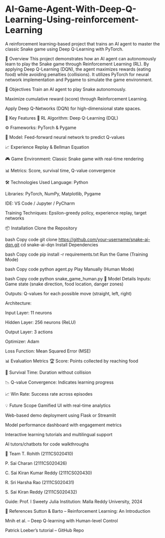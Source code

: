 # AI-Game-Agent-With-Deep-Q-Learning-Using-reinforcement-Learning
A reinforcement learning-based project that trains an AI agent to master the classic Snake game using Deep Q-Learning with PyTorch.

🧠 Overview
This project demonstrates how an AI agent can autonomously learn to play the Snake game through Reinforcement Learning (RL). By applying Deep Q-Learning (DQN), the agent maximizes rewards (eating food) while avoiding penalties (collisions). It utilizes PyTorch for neural network implementation and Pygame to simulate the game environment.

🎯 Objectives
Train an AI agent to play Snake autonomously.

Maximize cumulative reward (score) through Reinforcement Learning.

Apply Deep Q-Networks (DQN) for high-dimensional state spaces.

🔑 Key Features
🧠 RL Algorithm: Deep Q-Learning (DQL)

⚙️ Frameworks: PyTorch & Pygame

🧠 Model: Feed-forward neural network to predict Q-values

📈 Experience Replay & Bellman Equation

🎮 Game Environment: Classic Snake game with real-time rendering

📊 Metrics: Score, survival time, Q-value convergence

🛠️ Technologies Used
Language: Python

Libraries: PyTorch, NumPy, Matplotlib, Pygame

IDE: VS Code / Jupyter / PyCharm

Training Techniques: Epsilon-greedy policy, experience replay, target networks

📦 Installation
Clone the Repository

bash
Copy code
git clone https://github.com/your-username/snake-ai-dqn.git
cd snake-ai-dqn
Install Dependencies

bash
Copy code
pip install -r requirements.txt
Run the Game (Training Mode)

bash
Copy code
python agent.py
Play Manually (Human Mode)

bash
Copy code
python snake_game_human.py
🧪 Model Details
Inputs: Game state (snake direction, food location, danger zones)

Outputs: Q-values for each possible move (straight, left, right)

Architecture:

Input Layer: 11 neurons

Hidden Layer: 256 neurons (ReLU)

Output Layer: 3 actions

Optimizer: Adam

Loss Function: Mean Squared Error (MSE)

📊 Evaluation Metrics
🏆 Score: Points collected by reaching food

🧭 Survival Time: Duration without collision

📉 Q-value Convergence: Indicates learning progress

📈 Win Rate: Success rate across episodes

💡 Future Scope
Gamified UI with real-time analytics

Web-based demo deployment using Flask or Streamlit

Model performance dashboard with engagement metrics

Interactive learning tutorials and multilingual support

AI tutors/chatbots for code walkthroughs

🙌 Team
T. Rohith (2111CS020410)

P. Sai Charan (2111CS020426)

C. Sai Kiran Kumar Reddy (2111CS020430)

R. Sri Harsha Rao (2111CS020431)

S. Sai Kiran Reddy (2111CS020432)

Guide: Prof. I Sweety Julia
Institution: Malla Reddy University, 2024

📜 References
Sutton & Barto – Reinforcement Learning: An Introduction

Mnih et al. – Deep Q-learning with Human-level Control

Patrick Loeber’s tutorial – GitHub Repo

